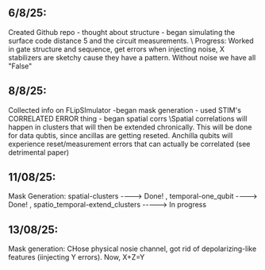 ## 6/8/25:


 Created Github repo - thought about structure - began simulating the surface code distance 5 and the circuit measurements. \\ Progress: Worked in gate structure and sequence, get errors when injecting noise, X stabilizers are sketchy cause they have a pattern. Without noise we have all "False"


## 8/8/25: 

Collected info on FLipSImulator -began mask generation - used STIM's CORRELATED ERROR thing - began spatial corrs \\Spatial correlations will happen in clusters that will then be extended chronically. This will be done for data qubtis, since ancillas are getting reseted. Anchilla qubits will experience reset/measurement errors that can actually be correlated (see detrimental paper)


## 11/08/25:

Mask Generation: spatial-clusters ----> Done!   ,   temporal-one_qubit ----> Done!  , spatio_temporal-extend_clusters  -----> In progress


## 13/08/25:

Mask generation: CHose physical nosie channel, got rid of depolarizing-like features (iinjecting Y errors). Now, X+Z=Y